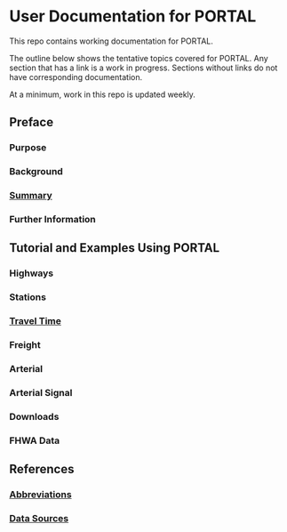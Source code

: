 # User Documentation for PORTAL

This repo contains working documentation for PORTAL.

The outline below shows the tentative topics covered for PORTAL. Any section that has a link is a work in progress. Sections without links do not have corresponding documentation.

At a minimum, work in this repo is updated weekly.

## Preface

### Purpose

### Background

### [Summary](https://github.com/adus/portal-documentation/blob/master/documentation/summary.md)

### Further Information

## Tutorial and Examples Using PORTAL

### Highways

### Stations

### [Travel Time](https://github.com/adus/portal-documentation/blob/master/documentation/travel-time.md)

### Freight

### Arterial

### Arterial Signal

### Downloads

### FHWA Data

## References

### [Abbreviations](https://github.com/adus/portal-documentation/blob/master/documentation/abbreviations.md)

### [Data Sources](http://htmlpreview.github.io/?https://github.com/adus/portal-documentation/blob/master/documentation/data-sources.html)
